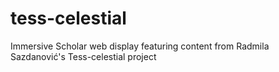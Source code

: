 # tess-celestial
Immersive Scholar web display featuring content from Radmila Sazdanović's Tess-celestial project
